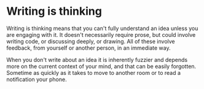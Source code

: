 # Writing is thinking
Writing is thinking means that you can't fully understand an idea unless you are engaging with it. It doesn't necessarily require prose, but could involve writing code, or discussing deeply, or drawing. All of these involve feedback, from yourself or another person, in an immediate way.

When you don't write about an idea it is inherently fuzzier and depends more on the current context of your mind, and that can be easily forgotten. Sometime as quickly as it takes to move to another room or to read a notification your phone.